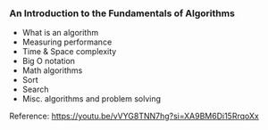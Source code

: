 ### An Introduction to the Fundamentals of Algorithms

- What is an algorithm
- Measuring performance
- Time & Space complexity
- Big O notation
- Math algorithms
- Sort
- Search
- Misc. algorithms and problem solving


Reference:  https://youtu.be/vVYG8TNN7hg?si=XA9BM6Di15RrqoXx
